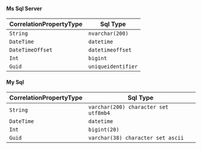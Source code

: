 

#### Ms Sql Server

| CorrelationPropertyType | Sql Type |
|--|--|
| `String` | `nvarchar(200)` |
| `DateTime` | `datetime` |
| `DateTimeOffset` | `datetimeoffset` |
| `Int` | `bigint` |
| `Guid` | `uniqueidentifier` |


#### My Sql

| CorrelationPropertyType | Sql Type |
|--|--|
| `String` | `varchar(200) character set utf8mb4` |
| `DateTime` | `datetime` |
| `Int` | `bigint(20)` |
| `Guid` | `varchar(38) character set ascii` |
